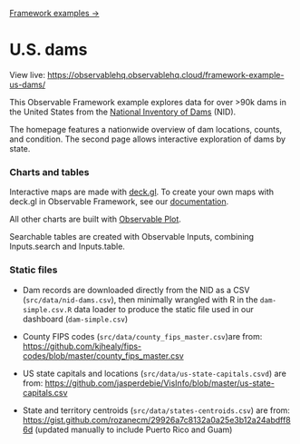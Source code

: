 [Framework examples →](../)

# U.S. dams

View live: <https://observablehq.observablehq.cloud/framework-example-us-dams/>

This Observable Framework example explores data for over >90k dams in the United States from the [National Inventory of Dams](https://nid.sec.usace.army.mil/#/) (NID).

The homepage features a nationwide overview of dam locations, counts, and condition. The second page allows interactive exploration of dams by state.

### Charts and tables

Interactive maps are made with [deck.gl](https://deck.gl/). To create your own maps with deck.gl in Observable Framework, see our [documentation](https://observablehq.com/framework/lib/deckgl).

All other charts are built with [Observable Plot](https://observablehq.com/plot/).

Searchable tables are created with Observable Inputs, combining Inputs.search and Inputs.table.

### Static files

- Dam records are downloaded directly from the NID as a CSV (`src/data/nid-dams.csv`), then minimally wrangled with R in the `dam-simple.csv.R` data loader to produce the static file used in our dashboard (`dam-simple.csv`)

- County FIPS codes (`src/data/county_fips_master.csv`)are from: https://github.com/kjhealy/fips-codes/blob/master/county_fips_master.csv

- US state capitals and locations (`src/data/us-state-capitals.csvd`) are from: https://github.com/jasperdebie/VisInfo/blob/master/us-state-capitals.csv

- State and territory centroids (`src/data/states-centroids.csv`) are from: https://gist.github.com/rozanecm/29926a7c8132a0a25e3b12a24abdff86d (updated manually to include Puerto Rico and Guam)
